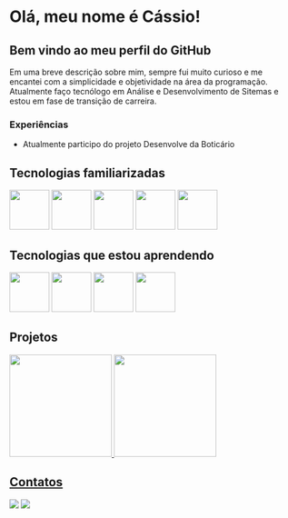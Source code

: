 

# Olá, meu nome é Cássio!

## Bem vindo ao meu perfil do GitHub

Em uma breve descrição sobre mim, sempre fui muito curioso e me encantei com a simplicidade e objetividade na área da programação. 
Atualmente faço tecnólogo em Análise e Desenvolvimento de Sitemas e estou em fase de transição de carreira.
### Experiências
* Atualmente participo do projeto Desenvolve da Boticário

## Tecnologias familiarizadas


<img src="https://cdn.jsdelivr.net/gh/devicons/devicon/icons/git/git-plain-wordmark.svg" width="70" height="70"/> <img src="https://cdn.jsdelivr.net/gh/devicons/devicon/icons/github/github-original-wordmark.svg" width="70" height="70" /> <img src="https://cdn.jsdelivr.net/gh/devicons/devicon/icons/html5/html5-original-wordmark.svg" width="70" height="70" /> <img src="https://cdn.jsdelivr.net/gh/devicons/devicon/icons/css3/css3-original-wordmark.svg" width="70" height="70" /> <img src="https://cdn.jsdelivr.net/gh/devicons/devicon/icons/python/python-original-wordmark.svg" width="70" height="70"/>

## Tecnologias que estou aprendendo


<img src="https://cdn.jsdelivr.net/gh/devicons/devicon/icons/javascript/javascript-original.svg" width="70" height="70" /> <img src="https://cdn.jsdelivr.net/gh/devicons/devicon/icons/java/java-plain-wordmark.svg" width="70" height="70" /> <img src="https://cdn.jsdelivr.net/gh/devicons/devicon/icons/linux/linux-original.svg" width="70" height="70" /> <img src="https://cdn.jsdelivr.net/gh/devicons/devicon/icons/mysql/mysql-original-wordmark.svg" width="70" height="70" />

## Projetos

<div>
<a href="https://github.com/cassiocmm">
<img height="180em" src="https://github-readme-stats.vercel.app/api/top-langs/?username=cassiocmm&layout=compact&langs_count=7&theme=dracula"/>
<img height="180em" src="https://github-readme-stats.vercel.app/api?username=cassiocmm&show_icons=true&theme=dracula&include_all_commits=true&count_private=true"/>
</div>


## Contatos
            
<div>

<a href="https://instagram.com/cassio1039" target="_blank"><img src="https://img.shields.io/badge/-Instagram-%23E4405F?style=for-the-badge&logo=instagram&logoColor=white" target="_blank" rel="external"></a>
<a href="https://www.linkedin.com/in/cássio-missias-46841b134" target="_blank"><img src="https://img.shields.io/badge/-LinkedIn-%230077B5?style=for-the-badge&logo=linkedin&logoColor=white" target="_blank"></a>   
</div>  


          
          
          
          
          
          

  
